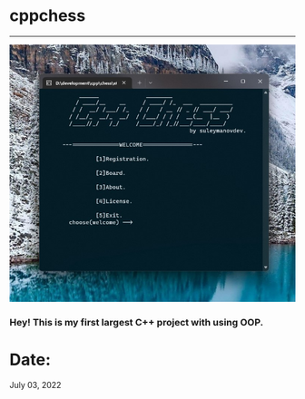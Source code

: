# cppchess
---

![img](https://github.com/suleymanovdev/cppchess/blob/main/img/img.jpg?raw=true)

### Hey! This is my first largest C++ project with using OOP.

# Date:
  July 03, 2022
